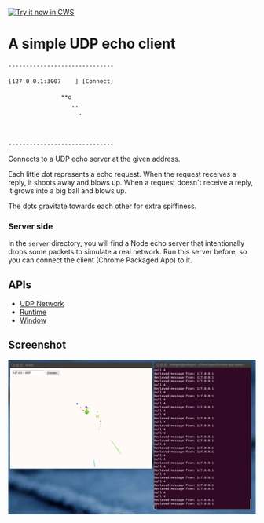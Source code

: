 <a target="_blank" href="https://chrome.google.com/webstore/detail/okhdmjejphblookgnkabaoaalhcoobec">![Try it now in CWS](https://raw.github.com/GoogleChrome/chrome-extensions-samples/main/_archive/apps/tryitnowbutton.png "Click here to install this sample from the Chrome Web Store")</a>


# A simple UDP echo client

    ------------------------------

    [127.0.0.1:3007    ] [Connect]

                   **o
                      ..
                        .



    ------------------------------

Connects to a UDP echo server at the given address.

Each little dot represents a echo request.
When the request receives a reply, it shoots away and blows up.
When a request doesn't receive a reply, it grows into a big ball and blows up.

The dots gravitate towards each other for extra spiffiness.

### Server side

In the `server` directory, you will find a Node echo server that intentionally drops some packets to simulate a real network. Run this server before, so you can connect the client (Chrome Packaged App) to it.

## APIs

* [UDP Network](http://developer.chrome.com/apps/app_network#udp)
* [Runtime](https://developer.chrome.com/docs/extensions/reference/app_runtime)
* [Window](https://developer.chrome.com/docs/extensions/reference/app_window)

## Screenshot
![screenshot](/_archive/apps/samples/udp/assets/screenshot_1280_800.png)

